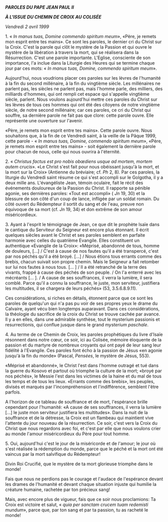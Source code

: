 ***PAROLES DU PAPE JEAN PAUL II***

***À L'ISSUE DU CHEMIN DE CROIX AU COLISÉE***

*Vendredi 2 avril 1999*

1\. « *In manus tuas, Domine commendo spiritum meum*», «Père, je remets mon esprit entre tes mains». Ce sont les paroles, le dernier cri du Christ sur la Croix. C'est la parole qui clôt le mystère de la Passion et qui ouvre le mystère de la libération à travers la mort, qui se réalisera dans la Résurrection. C'est une parole importante. L'Eglise, consciente de son importance, l'a inclue dans la Liturgie des Heures qui se termine chaque jour par ces mots: « *In manus tuas, Domine, commendo spiritum meum*».

Aujourd'hui, nous voudrions placer ces paroles sur les lèvres de l'humanité à la fin du second millénaire, à la fin du vingtième siècle. Les millénaires ne parlent pas, les siècles ne parlent pas, mais l'homme parle, des milliers, des milliards d'hommes, qui ont rempli cet espace qui s'appelle vingtième siècle, parlent. Nous voulons aujourd'hui mettre ces paroles du Christ sur les lèvres de tous ces hommes qui ont été des citoyens de notre vingtième siècle, de notre second millénaire; car ces paroles, ce cri du Christ qui souffre, sa dernière parole ne fait pas que clore: cette parole ouvre. Elle représente une ouverture sur l'avenir.

«Père, je remets mon esprit entre tes mains». Cette parole ouvre. Nous souhaitons que, à la fin de ce Vendredi saint, à la veille de la Pâque 1999, cette parole - « *In manus tuas, Domine, commendo spiritum meum*», «Père, je remets mon esprit entre tes mains» - soit également la dernière parole pour chacun de nous, celle qui nous ouvrira à l'éternité.

2\. « *Christus factus est pro nobis obœdiens usque ad mortem, mortem autem crucis*». «Le Christ s'est fait pour nous obéissant jusqu'à la mort, et la mort sur la Croix» (Antienne du bréviaire; cf. *Ph* 2, 8). Par ces paroles, la liturgie du Vendredi saint résume ce qui s'est accompli sur le Golgotha, il y a deux mille ans. L'évangéliste Jean, témoin oculaire, fait le récit des événements douloureux de la Passion du Christ. Il rapporte sa pénible agonie, ses dernières paroles: «Tout est accompli» ( *Jn* 19, 30) et la blessure de son côté d'un coup de lance, infligée par un soldat romain. Du côté ouvert du Rédempteur il sortit du sang et de l'eau, preuve non équivoque de sa mort (cf. *Jn* 19, 34) et don extrême de son amour miséricordieux.

3\. Ayant à l'esprit le témoignage de Jean, ce que dit le prophète Isaïe dans le cantique du Serviteur du Seigneur est encore plus étonnant. Il écrit quelques siècles avant le Christ et ses paroles semblent en parfaite harmonie avec celles du quatrième Evangile. Elles constituent un authentique «Evangile de la Croix»: «Méprisé, abandonné de tous, homme de douleurs, \[...\] / C'est à cause de nos fautes qu'il a été transpercé, c'est par nos péchés qu'il a été broyé. \[...\] / Nous étions tous errants comme des brebis, chacun suivait son propre chemin. Mais le Seigneur a fait retomber sur lui nos fautes à nous tous. \[... \] / Il a été retranché de la terre des vivants, frappé à cause des péchés de son peuple. / On l'a enterré avec les mécréants \[... \]. / A cause de ses souffrances, il verra la lumière, il sera comblé. Parce qu'il a connu la souffrance, le juste, mon serviteur, justifiera les multitudes, il se chargera de leurs péchés» (53, 3.5.6.8.9.11).

Ces considérations, si riches en détails, étonnent parce que ce sont les paroles de quelqu'un qui n'a pas pu voir de ses propres yeux le drame du Calvaire, ayant vécu bien longtemps auparavant. Dans ces considérations, la théologie du sacrifice de la croix du Christ se trouve cachée par avance. Il y a en elles, dans une admirable synthèse, tout le mysterium passionis et resurrectionis, qui conflue jusque dans le grand *mysterium paschale*.

4\. Au terme de ce Chemin de Croix, les paroles prophétiques du livre d'Isaïe résonnent dans notre cœur, ce soir, ici au Colisée, mémoire éloquente de la passion et du martyre de nombreux croyants qui ont payé de leur sang leur fidélité à l'Evangile. Ces paroles font écho à la passion de Jésus «en agonie jusqu'à la fin du monde» (Pascal, *Pensées*, le mystère de Jésus, 553).

«Méprisé et abandonné», le Christ l'est dans l'homme outragé et tué dans la guerre du Kosovo et partout où triomphe la culture de la mort; «broyé par nos péchés», le Messie l'est dans les victimes de la haine et du mal de tous les temps et de tous les lieux. «Errants comme des brebis», les peuples, divisés et marqués par l'incompréhension et l'indifférence, semblent l'être parfois.

A l'horizon de ce tableau de souffrance et de mort, l'espérance brille cependant pour l'humanité: «A cause de ses souffrances, il verra la lumière \[...\] le juste mon serviteur justifiera les multitudes». Dans la nuit de la souffrance et de la détresse, la Croix est un flambeau qui maintient vive l'attente du jour nouveau de la résurrection. Ce soir, c'est vers la Croix du Christ que nous regardons avec foi, et c'est par elle que nous voulons crier au monde l'amour miséricordieux du Père pour tout homme.

5\. Oui, aujourd'hui c'est le jour de la miséricorde et de l'amour; le jour où s'est réalisée la rédemption du monde, parce que le péché et la mort ont été vaincus par la mort salvifique du Rédempteur!

Divin Roi Crucifié, que le mystère de ta mort glorieuse triomphe dans le monde!

Fais que nous ne perdions pas le courage et l'audace de l'espérance devant les drames de l'humanité et devant chaque situation injuste qui humilie la créature humaine, rachetée par ton précieux sang!

Mais, avec encore plus de vigueur, fais que ce soir nous proclamions: Ta Croix est victoire et salut, « *quia per sanctam crucem tuam redemisti mundum*», parce que, par ton sang et par ta passion, tu as racheté le monde!